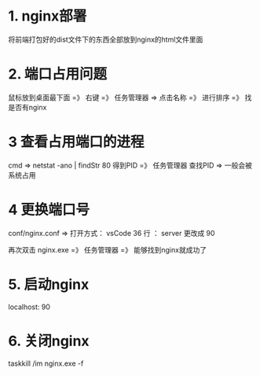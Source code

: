 # 1. nginx部署
将前端打包好的dist文件下的东西全部放到nginx的html文件里面


# 2. 端口占用问题
鼠标放到桌面最下面 =》 右键 =》 任务管理器
=> 点击名称 =》 进行排序 =》 找是否有nginx


# 3 查看占用端口的进程
cmd => netstat -ano | findStr 80
得到PID =》 任务管理器 查找PID => 一般会被系统占用


# 4 更换端口号
conf/nginx.conf => 打开方式： vsCode
36 行 ： server 更改成 90

再次双击 nginx.exe =》 任务管理器 =》 能够找到nginx就成功了


# 5. 启动nginx
localhost: 90

# 6. 关闭nginx
taskkill /im nginx.exe -f
